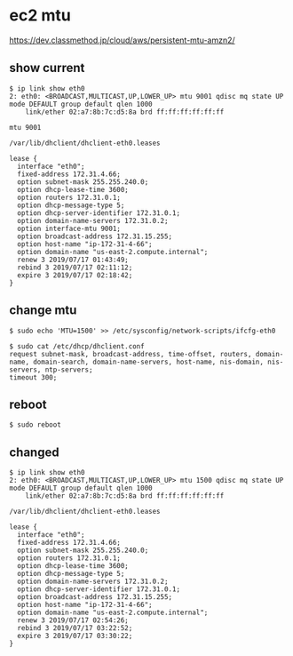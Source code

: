 # ec2 mtu

https://dev.classmethod.jp/cloud/aws/persistent-mtu-amzn2/



## show current

```console
$ ip link show eth0
2: eth0: <BROADCAST,MULTICAST,UP,LOWER_UP> mtu 9001 qdisc mq state UP mode DEFAULT group default qlen 1000
    link/ether 02:a7:8b:7c:d5:8a brd ff:ff:ff:ff:ff:ff
```

`mtu 9001`

`/var/lib/dhclient/dhclient-eth0.leases`

```
lease {
  interface "eth0";
  fixed-address 172.31.4.66;
  option subnet-mask 255.255.240.0;
  option dhcp-lease-time 3600;
  option routers 172.31.0.1;
  option dhcp-message-type 5;
  option dhcp-server-identifier 172.31.0.1;
  option domain-name-servers 172.31.0.2;
  option interface-mtu 9001;
  option broadcast-address 172.31.15.255;
  option host-name "ip-172-31-4-66";
  option domain-name "us-east-2.compute.internal";
  renew 3 2019/07/17 01:43:49;
  rebind 3 2019/07/17 02:11:12;
  expire 3 2019/07/17 02:18:42;
}
```



## change mtu


```console
$ sudo echo 'MTU=1500' >> /etc/sysconfig/network-scripts/ifcfg-eth0
```

```console
$ sudo cat /etc/dhcp/dhclient.conf
request subnet-mask, broadcast-address, time-offset, routers, domain-name, domain-search, domain-name-servers, host-name, nis-domain, nis-servers, ntp-servers;
timeout 300;
```


## reboot
```console
$ sudo reboot
```


## changed

```console
$ ip link show eth0
2: eth0: <BROADCAST,MULTICAST,UP,LOWER_UP> mtu 1500 qdisc mq state UP mode DEFAULT group default qlen 1000
    link/ether 02:a7:8b:7c:d5:8a brd ff:ff:ff:ff:ff:ff
```

`/var/lib/dhclient/dhclient-eth0.leases`

```
lease {
  interface "eth0";
  fixed-address 172.31.4.66;
  option subnet-mask 255.255.240.0;
  option routers 172.31.0.1;
  option dhcp-lease-time 3600;
  option dhcp-message-type 5;
  option domain-name-servers 172.31.0.2;
  option dhcp-server-identifier 172.31.0.1;
  option broadcast-address 172.31.15.255;
  option host-name "ip-172-31-4-66";
  option domain-name "us-east-2.compute.internal";
  renew 3 2019/07/17 02:54:26;
  rebind 3 2019/07/17 03:22:52;
  expire 3 2019/07/17 03:30:22;
}
```
